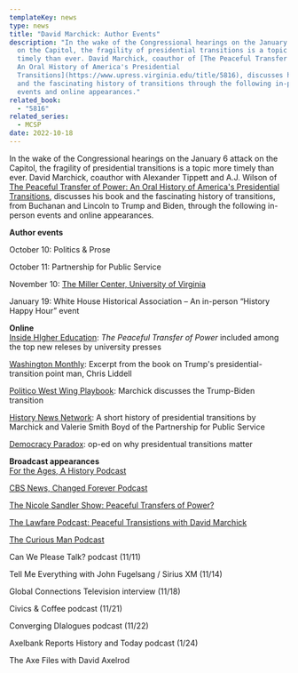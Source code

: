 ```yaml
---
templateKey: news
type: news
title: "David Marchick: Author Events"
description: "In the wake of the Congressional hearings on the January 6 attack
  on the Capitol, the fragility of presidential transitions is a topic more
  timely than ever. David Marchick, coauthor of [The Peaceful Transfer of Power:
  An Oral History of America's Presidential
  Transitions](https://www.upress.virginia.edu/title/5816), discusses his book
  and the fascinating history of transitions through the following in-person
  events and online appearances."
related_book:
  - "5816"
related_series:
  - MCSP
date: 2022-10-18
---
```

In the wake of the Congressional hearings on the January 6 attack on the Capitol, the fragility of presidential transitions is a topic more timely than ever. David Marchick, coauthor with Alexander Tippett and A.J. Wilson of [The Peaceful Transfer of Power: An Oral History of America's Presidential Transitions](https://www.upress.virginia.edu/title/5816), discusses his book and the fascinating history of transitions, from Buchanan and Lincoln to Trump and Biden, through the following in-person events and online appearances.

**Author events**

October 10: Politics & Prose

October 11: Partnership for Public Service

November 10: [The Miller Center, University of Virginia](https://millercenter.org/news-events/events/americas-tradition-peaceful-transfer-power)

January 19: White House Historical Association – An in-person “History Happy Hour” event 

**Online**\
[Inside HIgher Education](https://www.insidehighered.com/views/2022/07/22/fall-books-university-presses-news—and-dylan): *The Peaceful Transfer of Power* included among the top new releses by university presses

[Washington Monthly](https://washingtonmonthly.com/2022/10/07/the-trump-official-who-did-the-right-thing/): Excerpt from the book on Trump's presidential-transition point man, Chris Liddell

[Politico West Wing Playbook](https://www.politico.com/newsletters/west-wing-playbook/2022/10/07/bidens-inside-man-in-trump-land-00061001): Marchick discusses the Trump-Biden transition

[History News Network](https://historynewsnetwork.org/article/184187): A short history of presidential transitions by Marchick and Valerie Smith Boyd of the Partnership for Public Service

[Democracy Paradox](https://democracyparadox.com/2022/10/24/why-presidential-transitions-matter/): op-ed on why presidentual transitions matter

**Broadcast appearances**\
[For the Ages, A History Podcast](https://podcast.nyhistory.org)

[CBS News, Changed Forever Podcast](https://podcasts.apple.com/us/podcast/possible-2024-gop-nominees-presidential-transitions/id1534959892?i=1000582680719)

[The Nicole Sandler Show: Peaceful Transfers of Power?](https://nicolesandler.com/10-14-22/)

[The Lawfare Podcast: Peaceful Transistions with David Marchick](https://www.lawfareblog.com/lawfare-podcast-presidential-transitions-david-marchick)

[The Curious Man Podcast](https://podcasts.apple.com/us/podcast/david-marchick-interview/id1369458829?i=1000584492262)

Can We Please Talk? podcast (11/11)

Tell Me Everything with John Fugelsang / Sirius XM (11/14)

Global Connections Television interview (11/18)

Civics & Coffee podcast (11/21)

Converging DIalogues podcast (11/22)

Axelbank Reports History and Today podcast (1/24)

The Axe Files with David Axelrod